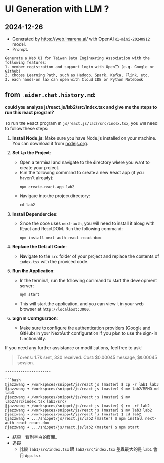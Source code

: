 # UI Generation with LLM ?

## 2024-12-26

- Generated by https://web.lmarena.ai/ with OpenAI `o1-mini-20240912` model.
- Prompt:
```
Generate a Web UI for Taiwan Data Engineering Association with the following features:
1. member registration and support login with OpenID (e.g. Google or Github)
2. choose Learning Path, such as Hadoop, Spark, Kafka, Flink, etc.
3. each hands-on lab can open with Cloud IDE or Python Notebook
```

from `.aider.chat.history.md`:
-------------------------

#### could you analyze js/react.js/lab2/src/index.tsx and give me the steps to run this react program?

To run the React program in `js/react.js/lab2/src/index.tsx`, you will need to follow these steps:

1. **Install Node.js**: Make sure you have Node.js installed on your machine. You can download it from [nodejs.org](https://nodejs.org/).

2. **Set Up the Project**:
   - Open a terminal and navigate to the directory where you want to create your project.
   - Run the following command to create a new React app (if you haven't already):
     ```
     npx create-react-app lab2
     ```
   - Navigate into the project directory:
     ```
     cd lab2
     ```

3. **Install Dependencies**:
   - Since the code uses `next-auth`, you will need to install it along with React and ReactDOM. Run the following command:
     ```
     npm install next-auth react react-dom
     ```

4. **Replace the Default Code**:
   - Navigate to the `src` folder of your project and replace the contents of `index.tsx` with the provided code.

5. **Run the Application**:
   - In the terminal, run the following command to start the development server:
     ```
     npm start
     ```
   - This will start the application, and you can view it in your web browser at `http://localhost:3000`.

6. **Sign In Configuration**:
   - Make sure to configure the authentication providers (Google and GitHub) in your NextAuth configuration if you plan to use the sign-in functionality.

If you need any further assistance or modifications, feel free to ask!

> Tokens: 1.7k sent, 330 received. Cost: $0.00045 message, $0.00045 session.
```
---------------------

```bash
@jazzwang ➜ /workspaces/snippet/js/react.js (master) $ cp -r lab1 lab3
@jazzwang ➜ /workspaces/snippet/js/react.js (master) $ mv lab2/MEMO.md lab3
@jazzwang ➜ /workspaces/snippet/js/react.js (master) $ mv lab2/src/index.tsx lab3/src/
@jazzwang ➜ /workspaces/snippet/js/react.js (master) $ rm -rf lab2
@jazzwang ➜ /workspaces/snippet/js/react.js (master) $ mv lab3 lab2
@jazzwang ➜ /workspaces/snippet/js/react.js (master) $ cd lab2
@jazzwang ➜ .../snippet/js/react.js/lab2 (master) $ npm install next-auth react react-dom
@jazzwang ➜ .../snippet/js/react.js/lab2 (master) $ npm start
```
- 結果：看到空白的頁面。
- 追蹤：
  - 比較 `lab1/src/index.tsx` 跟 `lab2/src/index.tsx` 差異最大的是 `lab1` 會用 `App.tsx`